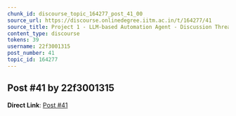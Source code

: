```yaml
---
chunk_id: discourse_topic_164277_post_41_00
source_url: https://discourse.onlinedegree.iitm.ac.in/t/164277/41
source_title: Project 1 - LLM-based Automation Agent - Discussion Thread [TDS Jan 2025]
content_type: discourse
tokens: 39
username: 22f3001315
post_number: 41
topic_id: 164277
---
```


## Post #41 by 22f3001315

**Direct Link**: [Post #41](https://discourse.onlinedegree.iitm.ac.in/t/164277/41)
